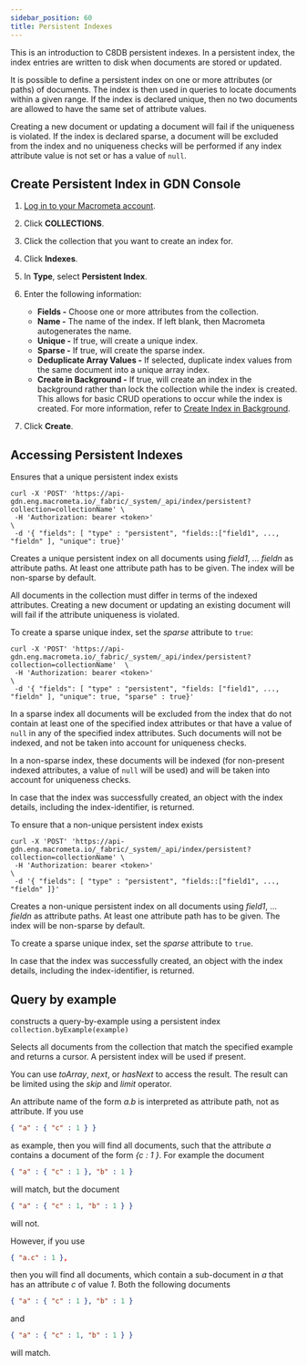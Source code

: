 ```yaml
---
sidebar_position: 60
title: Persistent Indexes
---
```


This is an introduction to C8DB persistent indexes. In a persistent index, the index entries are written to disk when documents are stored or updated.

It is possible to define a persistent index on one or more attributes (or paths) of documents. The index is then used in queries to locate documents within a given range. If the index is declared unique, then no two documents are allowed to have the same set of attribute values.

Creating a new document or updating a document will fail if the uniqueness is violated. If the index is declared sparse, a document will be excluded from the index and no uniqueness checks will be performed if any index attribute value is not set or has a value of `null`.

## Create Persistent Index in GDN Console

1. [Log in to your Macrometa account](https://auth.paas.macrometa.io/).
1. Click **COLLECTIONS**.
1. Click the collection that you want to create an index for.
1. Click **Indexes**.
1. In **Type**, select **Persistent Index**.
1. Enter the following information:

   - **Fields -** Choose one or more attributes from the collection.
   - **Name -** The name of the index. If left blank, then Macrometa autogenerates the name.
   - **Unique -** If true, will create a unique index.
   - **Sparse -** If true, will create the sparse index.
   - **Deduplicate Array Values -** If selected, duplicate index values from the same document into a
unique array index.
   - **Create in Background -** If true, will create an index in the background rather than lock the collection while the index is created. This allows for basic CRUD operations to occur while the index is created. For more information, refer to [Create Index in Background](create-index-in-background.md).

1. Click **Create**.

## Accessing Persistent Indexes

Ensures that a unique persistent index exists

```cURL
curl -X 'POST' 'https://api-gdn.eng.macrometa.io/_fabric/_system/_api/index/persistent?collection=collectionName' \
 -H 'Authorization: bearer <token>'                                                                              \    
 -d '{ "fields": [ "type" : "persistent", "fields::["field1", ..., "fieldn" ], "unique": true}'
```

Creates a unique persistent index on all documents using *field1*, ... *fieldn* as attribute paths. At least one attribute path has to be given. The index will be non-sparse by default.

All documents in the collection must differ in terms of the indexed attributes. Creating a new document or updating an existing document will will fail if the attribute uniqueness is violated. 

To create a sparse unique index, set the *sparse* attribute to `true`:
```cURL
curl -X 'POST' 'https://api-gdn.eng.macrometa.io/_fabric/_system/_api/index/persistent?collection=collectionName'  \
 -H 'Authorization: bearer <token>'                                                                               \
 -d '{ "fields": [ "type" : "persistent", "fields: ["field1", ..., "fieldn" ], "unique": true, "sparse" : true}'
```

In a sparse index all documents will be excluded from the index that do not contain at least one of the specified index attributes or that have a value of `null` in any of the specified index attributes. Such documents will not be indexed, and not be taken into account for uniqueness checks.

In a non-sparse index, these documents will be indexed (for non-present indexed attributes, a value of `null` will be used) and will be taken into account for uniqueness checks.

In case that the index was successfully created, an object with the index details, including the index-identifier, is returned.


To ensure that a non-unique persistent index exists
```cURL
curl -X 'POST' 'https://api-gdn.eng.macrometa.io/_fabric/_system/_api/index/persistent?collection=collectionName' \
 -H 'Authorization: bearer <token>'                                                                              \
 -d '{ "fields": [ "type" : "persistent", "fields::["field1", ..., "fieldn" ]}'
```

Creates a non-unique persistent index on all documents using *field1*, ... *fieldn* as attribute paths. At least one attribute path has to be given. The index will be non-sparse by default.

To create a sparse unique index, set the *sparse* attribute to `true`.

In case that the index was successfully created, an object with the index details, including the index-identifier, is returned.

## Query by example

constructs a query-by-example using a persistent index `collection.byExample(example)`

Selects all documents from the collection that match the specified example and returns a cursor. A persistent index will be used if present.

You can use *toArray*, *next*, or *hasNext* to access the result. The result can be limited using the *skip* and *limit* operator.

An attribute name of the form *a.b* is interpreted as attribute path, not as attribute. If you use

```json
{ "a" : { "c" : 1 } }
```

as example, then you will find all documents, such that the attribute *a* contains a document of the form *{c : 1 }*. For example the document

```json
{ "a" : { "c" : 1 }, "b" : 1 }
```

will match, but the document

```json
{ "a" : { "c" : 1, "b" : 1 } }
```

will not.

However, if you use

```json
{ "a.c" : 1 },
```

then you will find all documents, which contain a sub-document in *a* that has an attribute *c* of value *1*. Both the following documents

```json
{ "a" : { "c" : 1 }, "b" : 1 }
```
and

```json
{ "a" : { "c" : 1, "b" : 1 } }
```
will match.